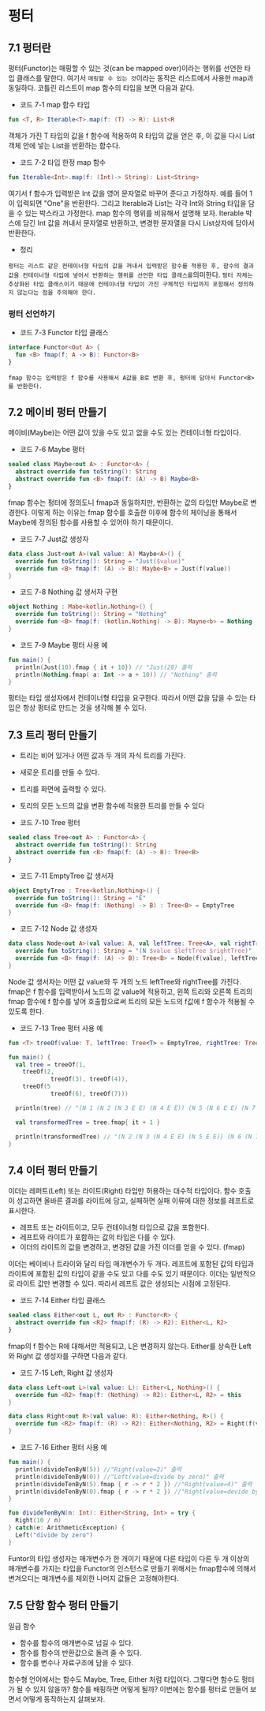 # 펑터
## 7.1 펑터란
펑터(Functor)는 매핑할 수 있는 것(can be mapped over)이라는 행위를 선언한 타입 클래스를 말한다. 여기서 `매핑할 수 있는 것`이라는 동작은 리스트에서 사용한 map과 동일하다. 코틀린 리스트이 map 함수의 타입을 보면 다음과 같다.

- 코드 7-1 map 함수 타입
```kotlin
fun <T, R> Iterable<T>.map(f: (T) -> R): List<R
```
객체가 가진 T 타입의 값을 f 함수에 적용하여 R 타입의 값을 얻은 후, 이 값을 다시 List 객체 안에 넣는 List<R>을 반환하는 함수다.

- 코드 7-2 타입 한정 map 함수
```kotlin
fun Iterable<Int>.map(f: (Int)-> String): List<String>
```
여기서 f 함수가 입력받은 Int 값을 영어 문자열로 바꾸어 준다고 가정하자. 예를 들어 1이 입력되면 "One"을 반환한다. 그리고 Iterable과 List는 각각 Int와 String 타입을 담을 수 있는 박스라고 가정한다. map 함수의 행위를 비유해서 설명해 보자. Iterable 박스에 담긴 Int 값을 꺼내서 문자열로 반환하고, 변경한 문자열을 다시 List상자에 담아서 반환한다.

- 정리

`펑터는 리스트 같은 컨테이너형 타입의 값을 꺼내서 입력받은 함수를 적용한 후, 함수의 결과값을 컨테이너형 타입에 넣어서 반환하는 행위를 선언한 타입 클래스를`의미한다.
`펑터 자체는 추상화된 타입 클래스이기 때문에 컨테이너형 타입이 가진 구체적인 타입까지 포함해서 정의하지 않는다는 점을 주의해야 한다.`

### 펑터 선언하기
- 코드 7-3 Functor 타입 클래스
```kotlin
interface Functor<Out A> {
  fun <B> fmap(f: A -> B): Functor<B>
}
```
`fmap 함수는 입력받은 f 함수를 사용해서 A값을 B로 변환 후, 펑터에 담아서 Functor<B>를 반환한다.`

## 7.2 메이비 펑터 만들기
메이비(Maybe)는 어떤 값이 있을 수도 있고 없을 수도 있는 컨테이너형 타입이다.

- 코드 7-6 Maybe 펑터
``` kotlin
sealed class Maybe<out A> : Functor<A> {
  abstract override fun toString(): String
  abstract override fun <B> fmap(f: (A) -> B) Maybe<B>
}
```
fmap 함수는 펑터에 정의도니 fmap과 동일하지만, 반환하는 값의 타입만 Maybe로 변경한다.
이렇게 하는 이유는 fmap 함수를 호출한 이후에 함수의 체이닝을 통해서 Maybe에 정의된 함수를 사용할 수 있어야 하기 때문이다.

- 코드 7-7 Just값 생성자
```kotlin
data class Just<out A>(val value: A) Maybe<A>() {
  override fun toString(): String = "Just($value)"
  override fun <B> fmap(f: (A) -> B): Maybe<B> = Just(f(value))
}
```

- 코드 7-8 Nothing 값 생서자 구현
```kotlin
object Nothing : Mabe<kotlin.Nothing>() {
  override fun toString(): String = "Nothing"
  override fun <B> fmap(f: (kotlin.Nothing) -> B): Mayne<b> = Nothing
}
```

- 코드 7-9 Maybe 펑터 사용 예
```kotlin
fun main() {
  println(Just(10).fmap { it + 10}) // "Just(20) 출력
  println(Nothing.fmap( a: Int -> a + 10)) // "Nothing" 출력
}
```
펑터는 타입 생성자에서 컨테이너형 타입을 요구한다. 따라서 어떤 값을 담을 수 있는 타입은 항상 펑터로 만드는 것을 생각해 볼 수 있다.

## 7.3 트리 펑터 만들기
- 트리는 비어 있거나 어떤 값과 두 개의 자식 트리를 가진다.
- 새로운 트리를 만들 수 있다.
- 트리를 화면에 출력할 수 있다.
- 토리의 모든 노드의 값을 변환 함수에 적용한 트리를 만들 수 있다

- 코드 7-10 Tree 펑터
``` kotlin
sealed class Tree<out A> : Functor<A> {
  abstract override fun toString(): String
  abstract override fun <B> fmap(f: (A) -> B): Tree<B>
}
```

- 코드 7-11 EmptyTree 값 생서자
```kotlin
object EmptyTree : Tree<kotlin.Nothing>() {
  override fun toString(): String = "E"
  override fun <B> fmap(f: (Nothing) -> B) : Tree<B> = EmptyTree
}
```

- 코드 7-12 Node 값 생성자
```kotlin
data class Node<out A>(val value: A, val leftTree: Tree<A>, val rightTree: Tree<A>): Tree<A>() {
  override fun toString(): String = "(N $value $leftTree $rightTree)"
  override fun <B> fmap(f: (A) -> B): Tree<B> = Node(f(value), leftTree.fmap(f), rightTree.fmap(f))
}
```
Node 값 생서자는 어떤 값 value와 두 개의 노드 leftTree와 rightTree를 가진다.
fmap은 f 함수를 입력받아서 노드의 값 value에 적용하고, 왼쪽 트리와 오른쪽 트리의 fmap 함수에 f 함수를 넣어 호출함으로써 트리의 모든 노드의 f값에 f 함수가 적용될 수 있도록 한다.

- 코드 7-13 Tree 펑터 사용 예
``` kotlin
fun <T> treeOf(value: T, leftTree: Tree<T> = EmptyTree, rightTree: Tree<T> = EmptyTree): Tree<T> = Node(value, leftTree, rightTree)

fun main() {
  val tree = treeOf(1,
    treeOf(2,
            treeOf(3), treeOf(4)),
    treeOf(5
            treeOf(6), treeOf(7)))

  println(tree) // "(N 1 (N 2 (N 3 E E) (N 4 E E)) (N 5 (N 6 E E) (N 7 E E)))" 출력

  val transformedTree = tree.fmap{ it + 1 }

  println(transformedTree) // "(N 2 (N 3 (N 4 E E) (N 5 E E)) (N 6 (N 7 E E) (N 8 E E)))" 출력
}
```

## 7.4 이터 펑터 만들기
이더는 레퍼트(Left) 또는 라이트(Right) 타입만 허용하는 대수적 타입이다.
함수 호출이 성고하면 올바른 결과를 라이트에 담고, 실패하면 실패 이류에 대한 정보를 레프트로 표시한다.

- 레프트 또는 라이트이고, 모두 컨테이너형 타입으로 값을 포함한다.
- 레프트와 라이트가 포함하는 값의 타입은 다를 수 있다.
- 이더의 라이트의 값을 변경하고, 변경된 값을 가진 이더를 얻을 수 있다. (fmap)

이더는 베이비나 트라이와 달리 타입 매개변수가 두 개다. 레프트에 포함된 값의 타입과 라이트에 포함된 값의 타입이 같을 수도 있고 다를 수도 있기 때문이다.
이더는 일반적으로 라이트 값만 변경할 수 있다. 따라서 레프트 값은 생성되는 시점에 고정된다.

- 코드 7-14 Either 타입 클래스
```kotlin
sealed class Either<out L, out R> : Functor<R> {
  abstract override fun <R2> fmap(f: (R) -> R2): Either<L, R2>
}
```
fmap의 f 함수는 R에 대해서만 적용되고, L은 변경하지 않는다. Either를 상속한 Left와 Right 값 생성자를 구하면 다음과 같다.

- 코드 7-15 Left, Right 값 생성자
```kotlin
data class Left<out L>(val value: L): Either<L, Nothing>() {
  override fun <R2> fmap(f: (Nothing) -> R2): Either<L, R2> = this
}

data class Right<out R>(val value: R): Either<Nothing, R>() {
  override fun <R2> fmap(f: (R) -> R2): Either<Nothing, R2> = Right(f(value))
}
```
- 코드 7-16 Either 펑터 사용 예
```kotlin
fun main() {
  println(divideTenByN(5)) //"Right(value=2)" 출력
  println(divideTenByN(0)) //"Left(value=divide by zero)" 출력
  println(divideTenByN(5).fmap { r -> r * 2 }) //"Right(value=4)" 출력
  println(divideTenByN(0).fmap { r -> r * 2 }) //"Right(value=devide by zero)" 출력
}

fun divideTenByN(n: Int): Either<String, Int> = try {
  Right(10 / n)
} catch(e: ArithmeticException) {
  Left("divide by zero")
}
```
Funtor의 타입 생성자는 매개변수가 한 개이기 때문에 다른 타입이 다른 두 개 이상의 매개변수를 가지는 타입을 Functor의 인스턴스로 만들기 위해서는 fmap함수에 의해서 변겨오디는 매개변수를 제외한 나머지 값들은 고정해야한다.

## 7.5 단항 함수 펑터 만들기
일급 함수
- 함수를 함수의 매개변수로 넘길 수 있다.
- 함수를 함수의 반환값으로 돌려 줄 수 있다.
- 함수를 변수나 자료구조에 담을 수 있다.

함수형 언어에서는 함수도 Maybe, Tree, Either 처럼 타입이다. 그렇다면 함수도 펑터가 될 수 있지 않을까? 함수를 배핑하면 어떻게 될까? 이번에는 함수를 펑터로 만들어 보면서 어떻게 동작하는지 살펴보자.